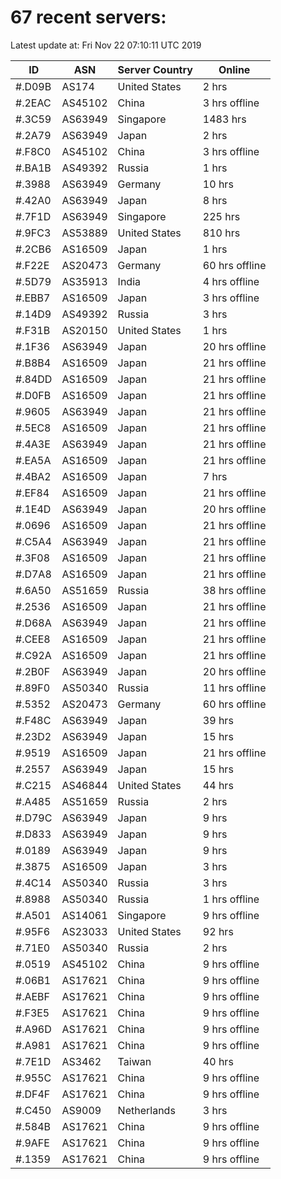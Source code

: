# 67 recent servers:

Latest update at: Fri Nov 22 07:10:11 UTC 2019

| ID | ASN | Server Country | Online |
| -- | --- | -------------- | ------ |
| #.D09B | AS174 | United States | 2 hrs |
| #.2EAC | AS45102 | China | 3 hrs offline |
| #.3C59 | AS63949 | Singapore | 1483 hrs |
| #.2A79 | AS63949 | Japan | 2 hrs |
| #.F8C0 | AS45102 | China | 3 hrs offline |
| #.BA1B | AS49392 | Russia | 1 hrs |
| #.3988 | AS63949 | Germany | 10 hrs |
| #.42A0 | AS63949 | Japan | 8 hrs |
| #.7F1D | AS63949 | Singapore | 225 hrs |
| #.9FC3 | AS53889 | United States | 810 hrs |
| #.2CB6 | AS16509 | Japan | 1 hrs |
| #.F22E | AS20473 | Germany | 60 hrs offline |
| #.5D79 | AS35913 | India | 4 hrs offline |
| #.EBB7 | AS16509 | Japan | 3 hrs offline |
| #.14D9 | AS49392 | Russia | 3 hrs |
| #.F31B | AS20150 | United States | 1 hrs |
| #.1F36 | AS63949 | Japan | 20 hrs offline |
| #.B8B4 | AS16509 | Japan | 21 hrs offline |
| #.84DD | AS16509 | Japan | 21 hrs offline |
| #.D0FB | AS16509 | Japan | 21 hrs offline |
| #.9605 | AS63949 | Japan | 21 hrs offline |
| #.5EC8 | AS16509 | Japan | 21 hrs offline |
| #.4A3E | AS63949 | Japan | 21 hrs offline |
| #.EA5A | AS16509 | Japan | 21 hrs offline |
| #.4BA2 | AS16509 | Japan | 7 hrs |
| #.EF84 | AS16509 | Japan | 21 hrs offline |
| #.1E4D | AS63949 | Japan | 20 hrs offline |
| #.0696 | AS16509 | Japan | 21 hrs offline |
| #.C5A4 | AS63949 | Japan | 21 hrs offline |
| #.3F08 | AS16509 | Japan | 21 hrs offline |
| #.D7A8 | AS16509 | Japan | 21 hrs offline |
| #.6A50 | AS51659 | Russia | 38 hrs offline |
| #.2536 | AS16509 | Japan | 21 hrs offline |
| #.D68A | AS63949 | Japan | 21 hrs offline |
| #.CEE8 | AS16509 | Japan | 21 hrs offline |
| #.C92A | AS16509 | Japan | 21 hrs offline |
| #.2B0F | AS63949 | Japan | 20 hrs offline |
| #.89F0 | AS50340 | Russia | 11 hrs offline |
| #.5352 | AS20473 | Germany | 60 hrs offline |
| #.F48C | AS63949 | Japan | 39 hrs |
| #.23D2 | AS63949 | Japan | 15 hrs |
| #.9519 | AS16509 | Japan | 21 hrs offline |
| #.2557 | AS63949 | Japan | 15 hrs |
| #.C215 | AS46844 | United States | 44 hrs |
| #.A485 | AS51659 | Russia | 2 hrs |
| #.D79C | AS63949 | Japan | 9 hrs |
| #.D833 | AS63949 | Japan | 9 hrs |
| #.0189 | AS63949 | Japan | 9 hrs |
| #.3875 | AS16509 | Japan | 3 hrs |
| #.4C14 | AS50340 | Russia | 3 hrs |
| #.8988 | AS50340 | Russia | 1 hrs offline |
| #.A501 | AS14061 | Singapore | 9 hrs offline |
| #.95F6 | AS23033 | United States | 92 hrs |
| #.71E0 | AS50340 | Russia | 2 hrs |
| #.0519 | AS45102 | China | 9 hrs offline |
| #.06B1 | AS17621 | China | 9 hrs offline |
| #.AEBF | AS17621 | China | 9 hrs offline |
| #.F3E5 | AS17621 | China | 9 hrs offline |
| #.A96D | AS17621 | China | 9 hrs offline |
| #.A981 | AS17621 | China | 9 hrs offline |
| #.7E1D | AS3462 | Taiwan | 40 hrs |
| #.955C | AS17621 | China | 9 hrs offline |
| #.DF4F | AS17621 | China | 9 hrs offline |
| #.C450 | AS9009 | Netherlands | 3 hrs |
| #.584B | AS17621 | China | 9 hrs offline |
| #.9AFE | AS17621 | China | 9 hrs offline |
| #.1359 | AS17621 | China | 9 hrs offline |

